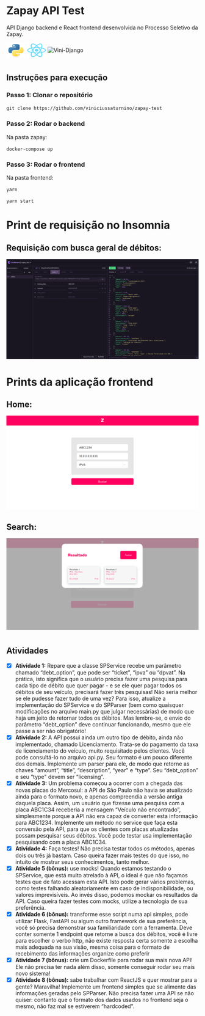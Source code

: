 # Zapay API Test

API Django backend e React frontend desenvolvida no Processo Seletivo da Zapay.

<img align="center" alt="Vini-Python" height="40" width="50" src="https://raw.githubusercontent.com/devicons/devicon/master/icons/python/python-original.svg">
<img align="center" alt="Vini-React" height="40" width="50" src="https://raw.githubusercontent.com/devicons/devicon/master/icons/react/react-original.svg">
<img align="center" alt="Vini-Django" height="40" width="40" src="https://batisteo.gallerycdn.vsassets.io/extensions/batisteo/vscode-django/1.6.0/1617959184597/Microsoft.VisualStudio.Services.Icons.Default">

#

## Instruções para execução

### Passo 1: Clonar o repositório

```
git clone https://github.com/viniciussaturnino/zapay-test
```

### Passo 2: Rodar o backend

Na pasta zapay:
```
docker-compose up
```

### Passo 3: Rodar o frontend
Na pasta frontend:
```
yarn
```
```
yarn start
```

#

# Print de requisição no Insomnia

## Requisição com busca geral de débitos:
<div align="center">
    <img alt="insomnia" src="./img/insomnia.png"/>
</div>

# Prints da aplicação frontend

## Home:
<div align="center">
    <img alt="home" src="./img/home.png"/>
</div>

## Search:
<div align="center">
    <img alt="search" src="./img/search.png"/>
</div>

#

## Atividades

- [x] **Atividade 1:** Repare que a classe SPService recebe um parâmetro chamado “debt_option”, que
pode ser “ticket”, “ipva” ou “dpvat”. Na prática, isto significa que o usuário precisa
fazer uma pesquisa para cada tipo de débito que quer pagar - e se ele quer pagar
todos os débitos de seu veículo, precisará fazer três pesquisas! Não seria melhor se
ele pudesse fazer tudo de uma vez? Para isso, atualize a implementação do
SPService e do SPParser (bem como quaisquer modificações no arquivo main.py que
julgar necessárias) de modo que haja um jeito de retornar todos os débitos. Mas
lembre-se, o envio do parâmetro “debt_option” deve continuar funcionando, mesmo
que ele passe a ser não obrigatório!
- [x] **Atividade 2:** A API possui ainda um outro tipo de débito, ainda não implementado, chamado
Licenciamento. Trata-se do pagamento da taxa de licenciamento do veículo, muito
requisitado pelos clientes. Você pode consultá-lo no arquivo api.py. Seu formato é um
pouco diferente dos demais. Implemente um parser para ele, de modo que retorne as
chaves “amount”, “title”, “description”, “year" e “type”. Seu “debt_option” e seu “type"
devem ser “licensing”.
- [x] **Atividade 3:** Um problema começou a ocorrer com a chegada das novas placas do Mercosul: a API
de São Paulo não havia se atualizado ainda para o formato novo, e apenas
compreendia a versão antiga daquela placa. Assim, um usuário que fizesse uma
pesquisa com a placa ABC1C34 receberia a mensagem “Veículo não encontrado”,
simplesmente porque a API não era capaz de converter esta informação para
ABC1234. Implemente um método no service que faça esta conversão pela API, para
que os clientes com placas atualizadas possam pesquisar seus débitos. Você pode
testar usa implementação pesquisando com a placa ABC1C34.
- [x] **Atividade 4:** Faça testes! Não precisa testar todos os métodos, apenas dois ou três já bastam.
Caso queira fazer mais testes do que isso, no intuito de mostrar seus conhecimentos,
tanto melhor.
- [x] **Atividade 5 (bônus):**  use mocks! Quando estamos testando o SPService, que está muito atrelado
à API, o ideal é que não façamos testes que de fato acessam esta API. Isto pode
gerar vários problemas, como testes falhando aleatoriamente em caso de
indisponibilidade, ou valores imprevisíveis. Ao invés disso, podemos mockar os
resultados da API. Caso queira fazer testes com mocks, utilize a tecnologia de sua
preferência.
- [x] **Atividade 6 (bônus):**  transforme esse script numa api simples, pode utilizar Flask, FastAPI ou algum
outro framework de sua preferência, você só precisa demonstrar sua familiaridade com a
ferramenta. Deve conter somente 1 endpoint que retorne a busca dos débitos, você é livre
para escolher o verbo http, não existe resposta certa somente a escolha mais adequada
na sua visão, mesma coisa para o formato de recebimento das informações organize
como preferir
- [x] **Atividade 7 (bônus):** crie um Dockerfile para rodar sua mais nova API! Ele não precisa ter nada
além disso, somente conseguir rodar seu mais novo sistema!
- [x] **Atividade 8 (bônus):**  sabe trabalhar com ReactJS e quer mostrar para a gente? Maravilha!
Implemente um frontend simples que se alimente das informações geradas pelo
SPParser. Não precisa fazer uma API se não quiser: contanto que o formato dos
dados usados no frontend seja o mesmo, não faz mal se estiverem “hardcoded".